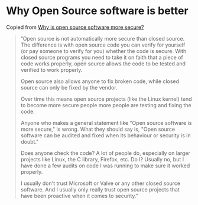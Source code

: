 # Why Open Source software is better


Copied from [Why is open source software more secure?](http://www.infoworld.com/article/2985242/open-source-tools/why-is-open-source-software-more-secure.html)

> ”Open source is not automatically more secure than closed source. The difference is with open source code you can verify for yourself (or pay someone to verify for you) whether the code is secure. With closed source programs you need to take it on faith that a piece of code works properly, open source allows the code to be tested and verified to work properly.
> 
> Open source also allows anyone to fix broken code, while closed source can only be fixed by the vendor.
> 
> Over time this means open source projects (like the Linux kernel) tend to become more secure people more people are testing and fixing the code.
> 
> Anyone who makes a general statement like "Open source software is more secure," is wrong. What they should say is, "Open source software can be audited and fixed when its behaviour or security is in doubt."
>
> Does anyone check the code? A lot of people do, especially on larger projects like Linux, the C library, Firefox, etc. Do I? Usually no, but I have done a few audits on code I was running to make sure it worked properly.
> 
> I usually don't trust Microsoft or Valve or any other closed source software. And I usually only really trust open source projects that have been proactive when it comes to security.”